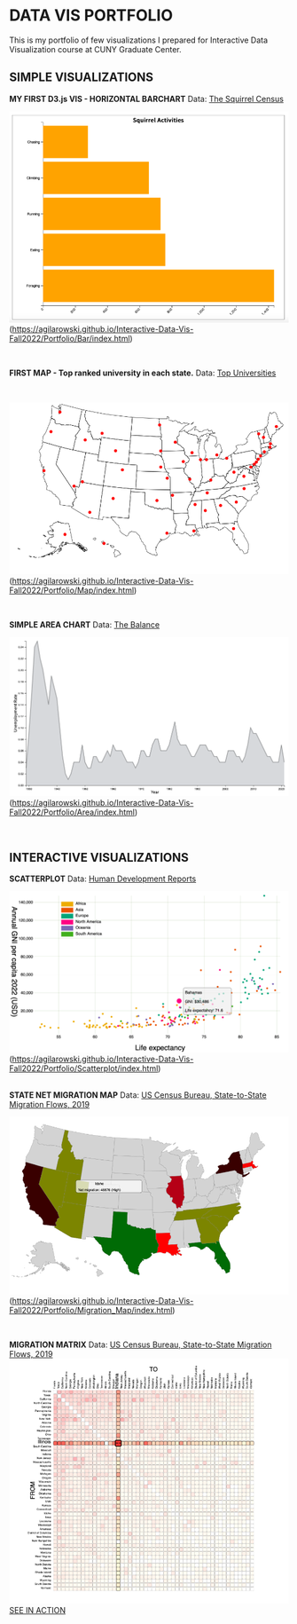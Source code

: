 # DATA VIS PORTFOLIO

This is my portfolio of few visualizations I prepared for Interactive Data Visualization course at CUNY Graduate Center.
<br>

## SIMPLE VISUALIZATIONS

**MY FIRST D3.js VIS - HORIZONTAL BARCHART** Data: [The Squirrel Census](https://www.thesquirrelcensus.com)

![Horizontal Barchart](Bar/Bar_chart.png)(https://agilarowski.github.io/Interactive-Data-Vis-Fall2022/Portfolio/Bar/index.html)

<br>

**FIRST MAP - Top ranked university in each state.** Data: [Top Universities](https://www.topuniversities.com/university-rankings-articles/world-university-rankings/top-us-universities-state-2020)

<br>

![US Universities Map](Map/Map.png)(https://agilarowski.github.io/Interactive-Data-Vis-Fall2022/Portfolio/Map/index.html)

<br>

**SIMPLE AREA CHART** Data: [The Balance](https://www.thebalancemoney.com/unemployment-rate-by-year-3305506)

![Unemployment Area Time Series](Area/Area_chart.png)(https://agilarowski.github.io/Interactive-Data-Vis-Fall2022/Portfolio/Area/index.html)

<br>

## INTERACTIVE VISUALIZATIONS

**SCATTERPLOT** Data: [Human Development Reports](https://hdr.undp.org/data-center/human-development-index#/indicies/HDI)

![Interactive Scatterplot](Scatterplot/Scatterplot.png)(https://agilarowski.github.io/Interactive-Data-Vis-Fall2022/Portfolio/Scatterplot/index.html)
<br>
<br>

**STATE NET MIGRATION MAP** Data: [US Census Bureau, State-to-State Migration Flows, 2019](https://www.census.gov/data/tables/time-series/demo/geographic-mobility/state-to-state-migration.html)

![Net Migration Map](Migration_Map/Migration_map.png)(https://agilarowski.github.io/Interactive-Data-Vis-Fall2022/Portfolio/Migration_Map/index.html)

<br>

**MIGRATION MATRIX** Data: [US Census Bureau, State-to-State Migration Flows, 2019](https://www.census.gov/data/tables/time-series/demo/geographic-mobility/state-to-state-migration.html)
![Migration Matrix](Migration_Matrix/Matrix.png)
[SEE IN ACTION](https://agilarowski.github.io/Interactive-Data-Vis-Fall2022/Portfolio/Migration_Matrix/index.html)
